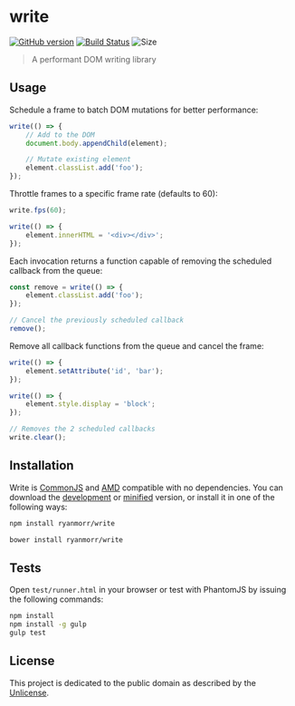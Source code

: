 # write
[![GitHub version](https://badge.fury.io/gh/ryanmorr%2Fwrite.svg)](https://badge.fury.io/gh/ryanmorr%2Fwrite) [![Build Status](https://travis-ci.org/ryanmorr/write.svg)](https://travis-ci.org/ryanmorr/write) ![Size](https://badge-size.herokuapp.com/ryanmorr/write/master/dist/write.min.js.svg?color=blue&label=file%20size)

> A performant DOM writing library

## Usage

Schedule a frame to batch DOM mutations for better performance:

``` javascript
write(() => {
    // Add to the DOM
    document.body.appendChild(element);

    // Mutate existing element
    element.classList.add('foo');
});
```

Throttle frames to a specific frame rate (defaults to 60):

``` javascript
write.fps(60);

write(() => {
    element.innerHTML = '<div></div>';
});
```

Each invocation returns a function capable of removing the scheduled callback from the queue:

``` javascript
const remove = write(() => {
    element.classList.add('foo');
});

// Cancel the previously scheduled callback
remove();
```

Remove all callback functions from the queue and cancel the frame:

``` javascript
write(() => {
    element.setAttribute('id', 'bar');
});

write(() => {
    element.style.display = 'block';
});

// Removes the 2 scheduled callbacks
write.clear();
```

## Installation

Write is [CommonJS](http://www.commonjs.org/) and [AMD](https://github.com/amdjs/amdjs-api/wiki/AMD) compatible with no dependencies. You can download the [development](http://github.com/ryanmorr/write/raw/master/dist/write.js) or [minified](http://github.com/ryanmorr/write/raw/master/dist/write.min.js) version, or install it in one of the following ways:

``` sh
npm install ryanmorr/write

bower install ryanmorr/write
```

## Tests

Open `test/runner.html` in your browser or test with PhantomJS by issuing the following commands:

``` sh
npm install
npm install -g gulp
gulp test
```

## License

This project is dedicated to the public domain as described by the [Unlicense](http://unlicense.org/).
